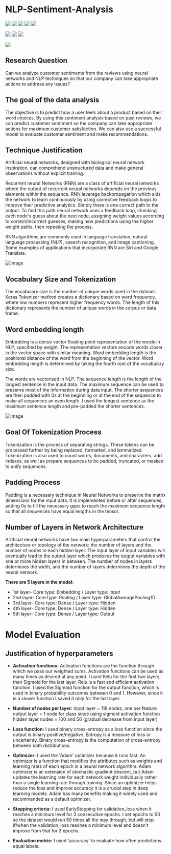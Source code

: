 # NLP-Sentiment-Analysis
[![](https://img.shields.io/badge/Python-blue?style=for-the-badge)](https://github.com/hamzamohdzubair/redant)
[![](https://img.shields.io/badge/NLP-blueviolet?style=for-the-badge)](https://hamzamohdzubair.github.io/redant/)
[![](https://img.shields.io/badge/Library-NLTK-yellow?style=for-the-badge)](https://docs.rs/crate/redant/latest)
[![](https://img.shields.io/badge/Library-TensorFlow-purple?style=for-the-badge)](https://docs.rs/crate/redant/latest)
[![](https://img.shields.io/badge/Library-Keras-blue?style=for-the-badge)](https://docs.rs/crate/redant/latest)


[![](https://img.shields.io/badge/Package-Tokenize-orange?style=for-the-badge)](https://crates.io/crates/redant)
[![](https://img.shields.io/badge/Package-Corpus-green?style=for-the-badge)](https://crates.io/crates/redant)
[![](https://img.shields.io/badge/Package-WordNetLemmatizer-yellow?style=for-the-badge)](https://crates.io/crates/redant)

![](https://img.shields.io/static/v1?label=&message=WordCloud&color=green)

## Research Question 
Can we analyze customer sentiments from the reviews using neural networks and NLP techniques so that our company can take appropriate actions to address any issues?

## The goal of the data analysis
The objective is to predict how a user feels about a product based on their word choices. By using this sentiment analysis based on past reviews, we can predict customer sentiment so the company can take appropriate actions for maximum customer satisfaction. We can also use a successful model to evaluate customer sentiment and make recommendations.

## Technique Justification
Artificial neural networks, designed with biological neural network inspiration, can comprehend unstructured data and make general observations without explicit training.

Recurrent neural Networks (RNN) are a class of artificial neural networks where the output of recurrent neural networks depends on the previous elements within the sequence. RNN leverage backpropagation which aids the network to learn continuously by using corrective feedback loops to improve their predictive analytics. Simply there is one correct path to the output. To find this path neural network uses a feedback loop, checking each node's guess about the next node, assigning weight values according to correct/incorrect guesses, making new predictions using the higher weight paths, then repeating the process.

RNN algorithms are commonly used in language translation, natural language processing (NLP), speech recognition, and image captioning. Some examples of applications that incorporate RNN are Siri and Google Translate.

![image](https://github.com/secil-carver/NLP-Sentiment-Analysis/assets/77639654/79ed8f8b-1583-465f-831f-040ad16e03c7)

## Vocabulary Size and Tokenization
The vocabulary size is the number of unique words used in the dataset. Keras Tokenizer method creates a dictionary based on word frequency, where low numbers represent higher frequency words. The length of this dictionary represents the number of unique words in the corpus or data frame.

## Word embedding length
Embedding is a dense vector floating point representation of the words in NLP, specified by weight. The representation vectors encode words closer in the vector space with similar meaning. Word embedding length is the positional distance of the word from the beginning of the vector. Word embedding length is determined by taking the fourth root of the vocabulary size.

The words are vectorized in NLP. The sequence length is the length of the longest sentence in the input data. The maximum sequence can be used to preserve most of the information during data input. The shorter sequences are then padded with 0s at the beginning or at the end of the sequence to make all sequences an even length. I used the longest sentence as the maximum sentence length and pre-padded the shorter sentences.

![image](https://github.com/secil-carver/NLP-Sentiment-Analysis/assets/77639654/fbcda0b6-5d96-4ecf-83ba-10918d0f4e82)

## Goal Of Tokenization Process
Tokenization is the process of separating strings. These tokens can be processed further by being replaced, formatted, and lemmatized. Tokenization is also used to count words, documents, and characters, add indexes, as well as prepare sequences to be padded, truncated, or masked to unify sequences.

## Padding Process
Padding is a necessary technique in Neural Networks to preserve the matrix dimensions for the input data. It is implemented before or after sequences, adding 0s to fill the necessary gaps to reach the maximum sequence length so that all sequences have equal lengths in the tensor.

## Number of Layers in Network Architecture
Artificial neural networks have two main hyperparameters that control the architecture or topology of the network: the number of layers and the number of nodes in each hidden layer. The input layer of input variables will eventually lead to the output layer which produces the output variables with one or more hidden layers in between. The number of nodes in layers determines the width, and the number of layers determines the depth of the neural network.

**There are 5 layers in the model:**

- 1st layer- Core type: Embedding / Layer type: Input
- 2nd layer- Core type: Pooling / Layer type: GlobalAveragePooling1D 
- 3rd layer- Core type: Dense / Layer type: Hidden
- 4th layer- Core type: Dense / Layer type: Hidden
- 5th layer- Core type: Dense / Layer type: Output

# Model Evaluation

## Justification of hyperparameters

- **Activation functions:** Activation functions are the function through which we pass our weighted sums. Activation functions can be used as many times as desired at any point. I used Relu for the first two layers, then Sigmoid for the last layer. Relu is a fast and efficient activation function. I used the Sigmoid function for the output function, which is used in binary probability outcomes between 0 and 1. However, since it is a slower function I saved it only for the last layer.   

- **Number of nodes per layer:** 
input layer = 118 nodes, one per feature<br>
output layer = 1 node for class since using sigmoid activation function<br>
hidden layer nodes = 100 and 50 (gradual decrease from input layer)

- **Loss function:** I used binary cross-entropy as a loss function since the output is binary positive/negative. Entropy is a measure of loss or uncertainty. Binary cross-entropy is the computation of cross-entropy between both distributions. 

- **Optimizer:** I used the 'Adam' optimizer because it runs fast. An optimizer is a function that modifies the attributes such as weights and learning rates of each epoch in a neural network algorithm. Adam optimizer is an extension of stochastic gradient descent, but Adam updates the learning rate for each network weight individually rather than a single learning rate through training. Since an optimizer helps reduce the loss and improve accuracy it is a crucial step in deep learning models. Adam has many benefits making it widely used and recommended as a default optimizer.

- **Stopping criteria:** I used EarlyStopping for validation_loss when it reaches a minimum level for 3 consecutive epochs. I set epochs to 50 so the dataset would run 50 times all the way through, but will stop if/when the validation_loss reaches a minimum level and doesn't improve from that for 3 epochs. 

- **Evaluation metric:** I used 'accuracy' to evaluate how often predictions equal labels.

